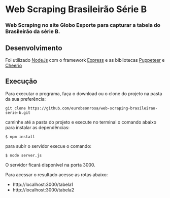 # Web Scraping Brasileirão Série B

### Web Scraping no site Globo Esporte para capturar a tabela do Brasileirão da série B.

## Desenvolvimento

Foi utilizado [NodeJs](https://nodejs.org/) com o framework [Express](https://expressjs.com/pt-br/) e as bibliotecas [Puppeteer](https://github.com/puppeteer/puppeteer) e [Cheerio](https://cheerio.js.org/)

## Execução

Para executar o programa, faça o download ou o clone do projeto na pasta da sua preferência:

``` shell
git clone https://github.com/eurobsonrosa/web-scraping-brasileirao-serie-b.git
```

caminhe até a pasta do projeto e execute no terminal o comando abaixo para instalar as dependências:

``` shell
$ npm install
```
para subir o servidor execue o comando:

``` shell
$ node server.js
```

O servidor ficará disponível na porta 3000.

Para acessar o resultado acesse as rotas abaixo:

* http://localhost:3000/tabela1
* http://localhost:3000/tabela2

